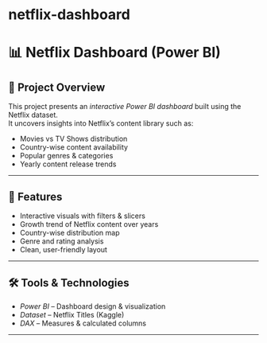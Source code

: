 # netflix-dashboard


# 📊 Netflix Dashboard (Power BI)

## 📌 Project Overview  
This project presents an *interactive Power BI dashboard* built using the Netflix dataset.  
It uncovers insights into Netflix’s content library such as:  
- Movies vs TV Shows distribution  
- Country-wise content availability  
- Popular genres & categories  
- Yearly content release trends  

---

## 🚀 Features  
- Interactive visuals with filters & slicers  
- Growth trend of Netflix content over years  
- Country-wise distribution map  
- Genre and rating analysis  
- Clean, user-friendly layout  

---

## 🛠️ Tools & Technologies  
- *Power BI* – Dashboard design & visualization  
- *Dataset* – Netflix Titles (Kaggle)  
- *DAX* – Measures & calculated columns




---

